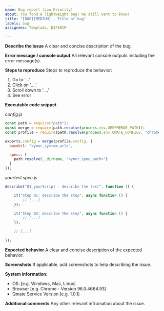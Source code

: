 ```yaml
---
name: Bug report (Low Priority)
about: You fond a lightweight bug? We still want to know!
title: "[BUG][MEDIUM] - Title of bug"
labels: bug
assignees: Templada, DIFSRIP

---
```


**Describe the issue**
A clear and concise description of the bug.

**Error message / console output**
All relevant console outputs including the error message(s).

**Steps to reproduce**
Steps to reproduce the behavior:
1. Go to '...'
2. Click on '....'
3. Scroll down to '....'
4. See error

**Executable code snippet**

*config.js*
```js title="config"
const path = require("path");
const merge = require(path.resolve(process.env.DEEPMERGE_PATH));
const profile = require(path.resolve(process.env.QMATE_CONFIGS, "chrome.conf.js"));

exports.config = merge(profile.config, {
  baseUrl: "<your_system_url>",

  specs: [
    path.resolve(__dirname, "<your_spec_path>")
  ]
});
```

*yourtest.spec.js*
```js
describe("01_yourScript - describe the test", function () {

    it("Step 01: describe the step", async function () {
        // [...]
    });

    it("Step 02: describe the step", async function () {
        // [...]
    });

    // [...]
    
});
```

**Expected behavior**
A clear and concise description of the expected behavior.

**Screenshots**
If applicable, add screenshots to help describing the issue.

**System information:**
 - OS: [e.g. Windows, Mac, Linux]
 - Browser [e.g. Chrome - Version 96.0.4664.93]
 - Qmate Service Version [e.g. 1.0.1]

**Additional comments**
Any other relevant infromation about the issue.
